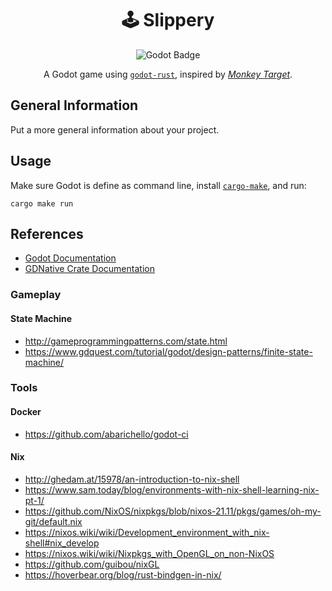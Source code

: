 
<div align="center">

# 🕹️ Slippery

![Godot Badge](https://img.shields.io/badge/godot-3.4.4-blue)

A Godot game using [`godot-rust`](https://github.com/godot-rust/godot-rust/), inspired by [*Monkey Target*](https://supermonkeyball.fandom.com/wiki/Monkey_Target).

</div>

## General Information

Put a more general information about your project.

## Usage

Make sure Godot is define as command line, install [`cargo-make`](https://github.com/sagiegurari/cargo-make), and run:

```shell
cargo make run
```

## References

- [Godot Documentation](https://docs.godotengine.org/en/stable/)
- [GDNative Crate Documentation](https://docs.rs/gdnative/latest/gdnative/index.html)

### Gameplay

#### State Machine

- http://gameprogrammingpatterns.com/state.html
- https://www.gdquest.com/tutorial/godot/design-patterns/finite-state-machine/

### Tools

#### Docker

- https://github.com/abarichello/godot-ci

#### Nix

- http://ghedam.at/15978/an-introduction-to-nix-shell
- https://www.sam.today/blog/environments-with-nix-shell-learning-nix-pt-1/
- https://github.com/NixOS/nixpkgs/blob/nixos-21.11/pkgs/games/oh-my-git/default.nix
- https://nixos.wiki/wiki/Development_environment_with_nix-shell#nix_develop
- https://nixos.wiki/wiki/Nixpkgs_with_OpenGL_on_non-NixOS
- https://github.com/guibou/nixGL
- https://hoverbear.org/blog/rust-bindgen-in-nix/